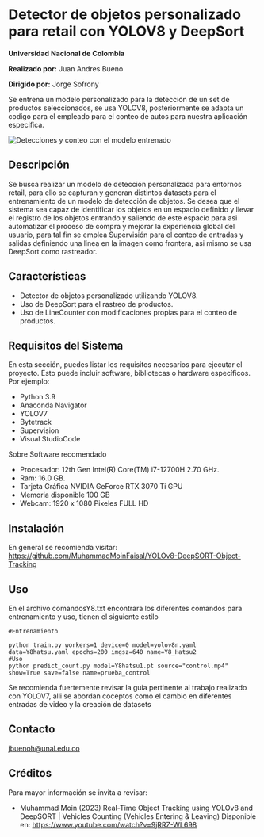 # Detector de objetos personalizado para retail con YOLOV8 y DeepSort

**Universidad Nacional de Colombia**

**Realizado por:** Juan Andres Bueno

**Dirigido por:** Jorge Sofrony


Se entrena un modelo personalizado para la detección de un set de productos seleccionados, se usa YOLOV8, posteriormente se adapta un codigo para el empleado para el conteo de autos para nuestra aplicación especifica.

![Detecciones y conteo con el modelo entrenado](https://github.com/Juan-Good/Hatsu_YOLOv8/blob/main/images/hatsu.gif)

## Descripción

Se busca realizar un modelo de detección personalizada para entornos retail, para ello se capturan y generan distintos datasets para el entrenamiento de un modelo de detección de objetos. Se desea que el sistema sea capaz de identificar los objetos en un espacio definido y llevar el registro de los objetos entrando y saliendo de este espacio para asi automatizar el proceso de compra y mejorar la experiencia global del usuario, para tal fin se emplea Supervisión para el conteo de entradas y salidas definiendo una linea en la imagen  como frontera, asi mismo se usa DeepSort como rastreador.

## Características

- Detector de objetos personalizado utilizando YOLOV8.
- Uso de DeepSort para el rastreo de productos.
- Uso de LineCounter con modificaciones propias para el conteo de productos.

## Requisitos del Sistema

En esta sección, puedes listar los requisitos necesarios para ejecutar el proyecto. Esto puede incluir software, bibliotecas o hardware específicos. Por ejemplo:

- Python 3.9
- Anaconda Navigator
- YOLOV7
- Bytetrack
- Supervision
- Visual StudioCode

Sobre Software recomendado
- Procesador: 12th Gen Intel(R) Core(TM) i7-12700H   2.70 GHz.
- Ram: 16.0 GB.
- Tarjeta Gráfica NVIDIA GeForce RTX 3070 Ti GPU
- Memoria disponible 100 GB
- Webcam: 1920 x 1080 Pixeles FULL HD

## Instalación

En general se recomienda visitar: https://github.com/MuhammadMoinFaisal/YOLOv8-DeepSORT-Object-Tracking

## Uso

En el archivo comandosY8.txt encontrara los diferentes comandos para entrenamiento y uso, tienen el siguiente estilo

```
#Entrenamiento

python train.py workers=1 device=0 model=yolov8n.yaml data=Y8hatsu.yaml epochs=200 imgsz=640 name=Y8_Hatsu2
#Uso
python predict_count.py model=Y8hatsu1.pt source="control.mp4" show=True save=false name=prueba_control
```

Se recomienda fuertemente revisar la guia pertinente al trabajo realizado con YOLOV7, alli se abordan coceptos como el cambio en diferentes entradas de video y la creación de datasets

## Contacto

jbuenoh@unal.edu.co

## Créditos
Para mayor información se invita a revisar:

- Muhammad Moin (2023) Real-Time Object Tracking using YOLOv8 and DeepSORT | Vehicles Counting (Vehicles Entering & Leaving) Disponible en: https://www.youtube.com/watch?v=9jRRZ-WL698




